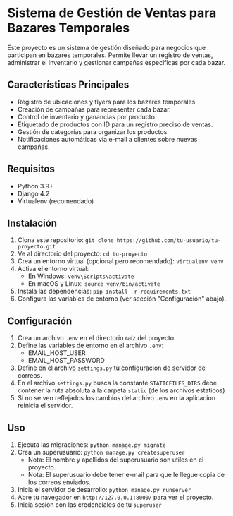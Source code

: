 # Sistema de Gestión de Ventas para Bazares Temporales

Este proyecto es un sistema de gestión diseñado para negocios que participan en bazares temporales. Permite llevar un registro de ventas, administrar el inventario y gestionar campañas específicas por cada bazar.

## Características Principales

- Registro de ubicaciones y flyers para los bazares temporales.
- Creación de campañas para representar cada bazar.
- Control de inventario y ganancias por producto.
- Etiquetado de productos con ID para un registro preciso de ventas.
- Gestión de categorías para organizar los productos.
- Notificaciones automáticas via e-mail a clientes sobre nuevas campañas.

## Requisitos

- Python 3.9+
- Django 4.2
- Virtualenv (recomendado)

## Instalación

1. Clona este repositorio: `git clone https://github.com/tu-usuario/tu-proyecto.git`
2. Ve al directorio del proyecto: `cd tu-proyecto`
3. Crea un entorno virtual (opcional pero recomendado): `virtualenv venv`
4. Activa el entorno virtual: 
    - En Windows: `venv\Scripts\activate`
    - En macOS y Linux: `source venv/bin/activate`
5. Instala las dependencias: `pip install -r requirements.txt`
6. Configura las variables de entorno (ver sección "Configuración" abajo).

## Configuración

1. Crea un archivo `.env` en el directorio raíz del proyecto.
2. Define las variables de entorno en el archivo `.env`:
    - EMAIL_HOST_USER
    - EMAIL_HOST_PASSWORD
3. Define en el archivo `settings.py` tu configuracion de servidor de correos.
4. En el archivo `settings.py` busca la constante `STATICFILES_DIRS` debe contener la ruta absoluta 
   a la carpeta `static` (de los archivos estaticos)
5. Si no se ven reflejados los cambios del archivo `.env` en la aplicacion reinicia el servidor.

## Uso

1. Ejecuta las migraciones: `python manage.py migrate`
2. Crea un superusuario: `python manage.py createsuperuser`
    - Nota: El nombre y apellidos del superusuario son utiles en el proyecto.
    - Nota: El superusuario debe tener e-mail para que le llegue copia de los correos enviados.
3. Inicia el servidor de desarrollo: `python manage.py runserver`
4. Abre tu navegador en `http://127.0.0.1:8000/` para ver el proyecto.
5. Inicia sesion con las credenciales de tu `superuser`